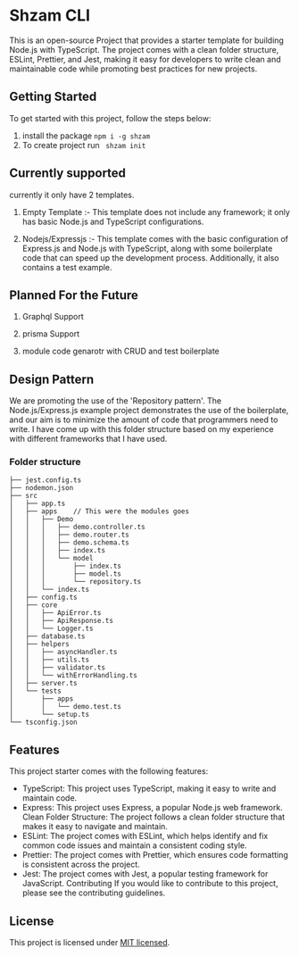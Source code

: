 # Shzam CLI

This is an open-source Project that provides a starter template for building Node.js with TypeScript. The project comes with a clean folder structure, ESLint, Prettier, and Jest, making it easy for developers to write clean and maintainable code while promoting best practices for new projects.

## Getting Started
To get started with this project, follow the steps below:

1. install the package ```npm i -g shzam```
2. To create project run ``` shzam init```

## Currently supported

currently it only have 2 templates.

1. Empty Template :- This template does not include any framework; it only has basic Node.js and TypeScript configurations.

2. Nodejs/Expressjs :- This template comes with the basic configuration of Express.js and Node.js with TypeScript, along with some boilerplate code that can speed up the development process. Additionally, it also contains a test example.

## Planned For the Future

1. Graphql Support

2. prisma Support

4. module code genarotr with CRUD and test boilerplate


## Design Pattern

We are promoting the use of the 'Repository pattern'. The Node.js/Express.js example project demonstrates the use of the boilerplate, and our aim is to minimize the amount of code that programmers need to write. I have come up with this folder structure based on my experience with different frameworks that I have used.

### Folder structure 

```├── README.md
├── jest.config.ts
├── nodemon.json
├── src
│   ├── app.ts
│   ├── apps    // This were the modules goes
│   │   ├── Demo
│   │   │   ├── demo.controller.ts
│   │   │   ├── demo.router.ts
│   │   │   ├── demo.schema.ts
│   │   │   ├── index.ts
│   │   │   └── model
│   │   │       ├── index.ts
│   │   │       ├── model.ts
│   │   │       └── repository.ts
│   │   └── index.ts
│   ├── config.ts
│   ├── core
│   │   ├── ApiError.ts
│   │   ├── ApiResponse.ts
│   │   └── Logger.ts
│   ├── database.ts
│   ├── helpers
│   │   ├── asyncHandler.ts
│   │   ├── utils.ts
│   │   ├── validator.ts
│   │   └── withErrorHandling.ts
│   ├── server.ts
│   └── tests
│       ├── apps
│       │   └── demo.test.ts
│       └── setup.ts
└── tsconfig.json

```

## Features
This project starter comes with the following features:

- TypeScript: This project uses TypeScript, making it easy to write and maintain code.
- Express: This project uses Express, a popular Node.js web framework. Clean Folder Structure: The project follows a clean folder structure that makes it easy to navigate and maintain.
- ESLint: The project comes with ESLint, which helps identify and fix common code issues and maintain a consistent coding style.
- Prettier: The project comes with Prettier, which ensures code formatting is consistent across the project.
- Jest: The project comes with Jest, a popular testing framework for JavaScript. Contributing
If you would like to contribute to this project, please see the contributing guidelines.

## License
This project is licensed under [MIT licensed](LICENSE).
